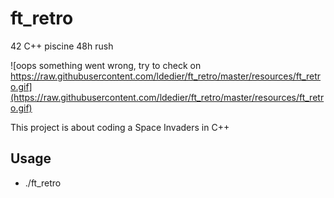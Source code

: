 # ft_retro
42 C++ piscine 48h rush 

![oops something went wrong, try to check on https://raw.githubusercontent.com/ldedier/ft_retro/master/resources/ft_retro.gif](https://raw.githubusercontent.com/ldedier/ft_retro/master/resources/ft_retro.gif)

This project is about coding a Space Invaders in C++

## Usage

* ./ft_retro
